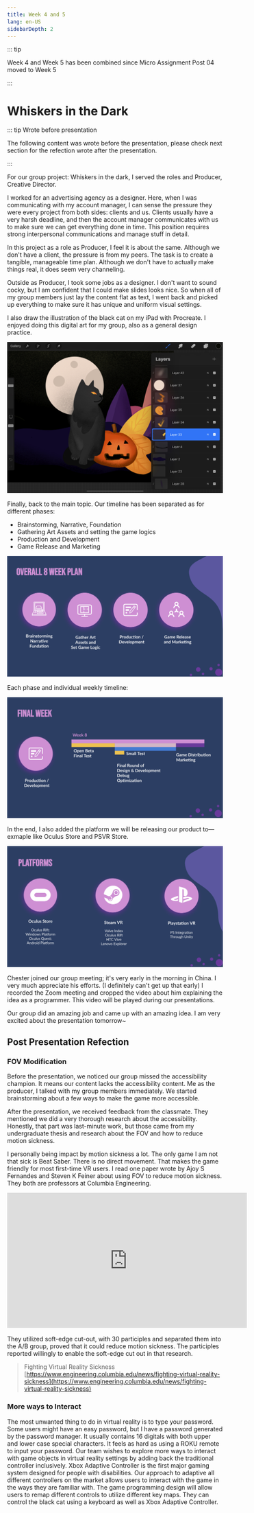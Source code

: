 ```yaml
---
title: Week 4 and 5
lang: en-US
sidebarDepth: 2
---
```


::: tip

Week 4 and Week 5 has been combined since Micro Assignment Post 04 moved to Week 5

:::

# Whiskers in the Dark

::: tip Wrote before presentation

The following content was wrote before the presentation, please check next section for the refection wrote after the presentation. 

:::

For our group project: Whiskers in the dark, I served the roles and Producer, Creative Director. 

I worked for an advertising agency as a designer. Here, when I was communicating with my account manager, I can sense the pressure they were every project from both sides: clients and us. Clients usually have a very harsh deadline, and then the account manager communicates with us to make sure we can get everything done in time. This position requires strong interpersonal communications and manage stuff in detail. 

In this project as a role as Producer, I feel it is about the same. Although we don't have a client, the pressure is from my peers. The task is to create a tangible, manageable time plan. Although we don't have to actually make things real, it does seem very channeling. 

Outside as Producer, I took some jobs as a designer. I don't want to sound cocky, but I am confident that I could make slides looks nice. So when all of my group members just lay the content flat as text, I went back and picked up everything to make sure it has unique and uniform visual settings. 

I also draw the illustration of the black cat on my iPad with Procreate. I enjoyed doing this digital art for my group, also as a general design practice. 

![](https://raw.githubusercontent.com/irwinchyi/imgbed/master/img/IMG_62139B1D7E14-1.jpeg)

Finally, back to the main topic. Our timeline has been separated as for different phases: 

- Brainstorming, Narrative, Foundation 
- Gathering Art Assets and setting the game logics
- Production and Development 
- Game Release and Marketing 

![](https://raw.githubusercontent.com/irwinchyi/imgbed/master/img/20201006012517.png)

Each phase and individual weekly timeline:

![](https://raw.githubusercontent.com/irwinchyi/imgbed/master/img/20201006012741.png)

In the end, I also added the platform we will be releasing our product to—exmaple like Oculus Store and PSVR Store. 

![](https://raw.githubusercontent.com/irwinchyi/imgbed/master/img/20201006012810.png)

Chester joined our group meeting; it's very early in the morning in China. I very much appreciate his efforts. (I definitely can't get up that early) I recorded the Zoom meeting and cropped the video about him explaining the idea as a programmer. This video will be played during our presentations. 

Our group did an amazing job and came up with an amazing idea. I am very excited about the presentation tomorrow~



## Post Presentation Refection

### FOV Modification

Before the presentation, we noticed our group missed the accessibility champion. It means our content lacks the accessibility content. Me as the producer, I talked with my group members immediately. We started brainstorming about a few ways to make the game more accessible. 

After the presentation, we received feedback from the classmate. They mentioned we did a very thorough research about the accessibility. Honestly, that part was last-minute work, but those came from my undergraduate thesis and research about the FOV and how to reduce motion sickness. 

I personally being impact by motion sickness a lot. The only game I am not that sick is Beat Saber. There is no direct movement. That makes the game friendly for most first-time VR users. I read one paper wrote by Ajoy S Fernandes and Steven K Feiner about using FOV to reduce motion sickness. They both are professors at Columbia Engineering. 

<iframe width="560" height="315" src="https://www.youtube.com/embed/lHzCmfuJYa4" frameborder="0" allow="accelerometer; autoplay; clipboard-write; encrypted-media; gyroscope; picture-in-picture" allowfullscreen></iframe>

They utilized soft-edge cut-out, with 30 participles and separated them into the A/B group, proved that it could reduce motion sickness. The participles reported willingly to enable the soft-edge cut out in that research. 

> Fighting Virtual Reality Sickness [https://www.engineering.columbia.edu/news/fighting-virtual-reality-sickness](https://www.engineering.columbia.edu/news/fighting-virtual-reality-sickness)



### More ways to Interact

The most unwanted thing to do in virtual reality is to type your password. Some users might have an easy password, but I have a password generated by the password manager. It usually contains 16 digitals with both upper and lower case special characters. It feels as hard as using a ROKU remote to input your password. 
Our team wishes to explore more ways to interact with game objects in virtual reality settings by adding back the traditional controller inclusively. 
Xbox Adaptive Controller is the first major gaming system designed for people with disabilities. Our approach to adaptive all different controllers on the market allows users to interact with the game in the ways they are familiar with. 
The game programming design will allow users to remap different controls to utilize different key maps. They can control the black cat using a keyboard as well as Xbox Adaptive Controller. 

